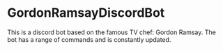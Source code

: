 # GordonRamsayDiscordBot

This is a discord bot based on the famous TV chef: Gordon Ramsay. The bot has a range of commands and is constantly updated.
